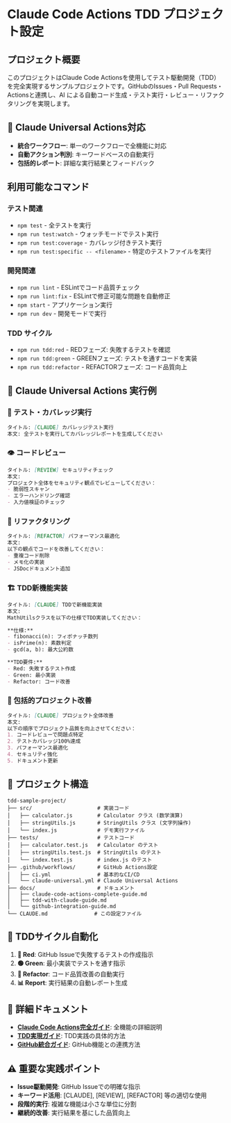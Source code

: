 # Claude Code Actions TDD プロジェクト設定

## プロジェクト概要
このプロジェクトはClaude Code Actionsを使用してテスト駆動開発（TDD）を完全実現するサンプルプロジェクトです。GitHubのIssues・Pull Requests・Actionsと連携し、AI による自動コード生成・テスト実行・レビュー・リファクタリングを実現します。

## 🤖 Claude Universal Actions対応
- **統合ワークフロー**: 単一のワークフローで全機能に対応
- **自動アクション判別**: キーワードベースの自動実行
- **包括的レポート**: 詳細な実行結果とフィードバック

## 利用可能なコマンド

### テスト関連
- `npm test` - 全テストを実行
- `npm run test:watch` - ウォッチモードでテスト実行
- `npm run test:coverage` - カバレッジ付きテスト実行
- `npm run test:specific -- <filename>` - 特定のテストファイルを実行

### 開発関連
- `npm run lint` - ESLintでコード品質チェック
- `npm run lint:fix` - ESLintで修正可能な問題を自動修正
- `npm start` - アプリケーション実行
- `npm run dev` - 開発モードで実行

### TDD サイクル
- `npm run tdd:red` - REDフェーズ: 失敗するテストを確認
- `npm run tdd:green` - GREENフェーズ: テストを通すコードを実装
- `npm run tdd:refactor` - REFACTORフェーズ: コード品質向上

## 🎯 Claude Universal Actions 実行例

### 🧪 テスト・カバレッジ実行
```markdown
タイトル: [CLAUDE] カバレッジテスト実行
本文: 全テストを実行してカバレッジレポートを生成してください
```

### 👁️ コードレビュー
```markdown
タイトル: [REVIEW] セキュリティチェック
本文: 
プロジェクト全体をセキュリティ観点でレビューしてください：
- 脆弱性スキャン
- エラーハンドリング確認
- 入力値検証のチェック
```

### 🔧 リファクタリング
```markdown  
タイトル: [REFACTOR] パフォーマンス最適化
本文:
以下の観点でコードを改善してください：
- 重複コード削除
- メモ化の実装
- JSDocドキュメント追加
```

### 🏗️ TDD新機能実装
```markdown
タイトル: [CLAUDE] TDDで新機能実装
本文:
MathUtilsクラスを以下の仕様でTDD実装してください：

**仕様:**
- fibonacci(n): フィボナッチ数列
- isPrime(n): 素数判定  
- gcd(a, b): 最大公約数

**TDD要件:**
- Red: 失敗するテスト作成
- Green: 最小実装
- Refactor: コード改善
```

### 🚀 包括的プロジェクト改善
```markdown
タイトル: [CLAUDE] プロジェクト全体改善
本文:
以下の順序でプロジェクト品質を向上させてください：
1. コードレビューで問題点特定
2. テストカバレッジ100%達成
3. パフォーマンス最適化
4. セキュリティ強化
5. ドキュメント更新
```

## 📁 プロジェクト構造
```
tdd-sample-project/
├── src/                     # 実装コード
│   ├── calculator.js        # Calculator クラス (数学演算)
│   ├── stringUtils.js       # StringUtils クラス (文字列操作)
│   └── index.js             # デモ実行ファイル
├── tests/                   # テストコード
│   ├── calculator.test.js   # Calculator のテスト
│   ├── stringUtils.test.js  # StringUtils のテスト
│   └── index.test.js        # index.js のテスト
├── .github/workflows/       # GitHub Actions設定
│   ├── ci.yml               # 基本的なCI/CD
│   └── claude-universal.yml # Claude Universal Actions
├── docs/                    # ドキュメント
│   ├── claude-code-actions-complete-guide.md
│   ├── tdd-with-claude-guide.md
│   └── github-integration-guide.md
└── CLAUDE.md               # この設定ファイル
```

## 🔄 TDDサイクル自動化
1. **🔴 Red**: GitHub Issueで失敗するテストの作成指示
2. **🟢 Green**: 最小実装でテストを通す指示  
3. **🔵 Refactor**: コード品質改善の自動実行
4. **📊 Report**: 実行結果の自動レポート生成

## 📖 詳細ドキュメント
- **[Claude Code Actions完全ガイド](docs/claude-code-actions-complete-guide.md)**: 全機能の詳細説明
- **[TDD実現ガイド](docs/tdd-with-claude-guide.md)**: TDD実践の具体的方法
- **[GitHub統合ガイド](docs/github-integration-guide.md)**: GitHub機能との連携方法

## ⚠️ 重要な実践ポイント
- **Issue駆動開発**: GitHub Issueでの明確な指示
- **キーワード活用**: [CLAUDE], [REVIEW], [REFACTOR] 等の適切な使用
- **段階的実行**: 複雑な機能は小さな単位に分割
- **継続的改善**: 実行結果を基にした品質向上